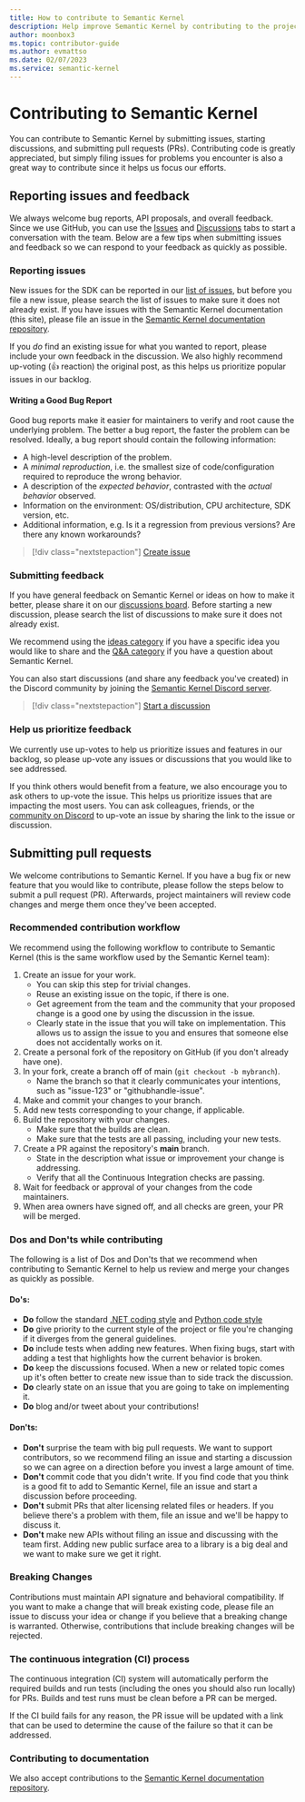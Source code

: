 ```yaml
---
title: How to contribute to Semantic Kernel
description: Help improve Semantic Kernel by contributing to the project and docs. 
author: moonbox3
ms.topic: contributor-guide
ms.author: evmattso
ms.date: 02/07/2023
ms.service: semantic-kernel
---
```


# Contributing to Semantic Kernel

You can contribute to Semantic Kernel by submitting issues, starting discussions, and submitting pull requests (PRs). Contributing code is greatly appreciated, but simply filing issues for problems you encounter is also a great way to contribute since it helps us focus our efforts. 

## Reporting issues and feedback
We always welcome bug reports, API proposals, and overall feedback. Since we use GitHub, you can use the [Issues](https://github.com/microsoft/semantic-kernel/issues) and [Discussions](https://github.com/microsoft/semantic-kernel/discussions) tabs to start a conversation with the team. Below are a few tips when submitting issues and feedback so we can respond to your feedback as quickly as possible.

### Reporting issues
New issues for the SDK can be reported in our [list of issues](https://github.com/microsoft/semantic-kernel/issues), but before you file a new issue, please search the list of issues to make sure it does not already exist. If you have issues with the Semantic Kernel documentation (this site), please file an issue in the [Semantic Kernel documentation repository](https://github.com/MicrosoftDocs/semantic-kernel-docs/issues).

If you _do_ find an existing issue for what you wanted to report, please include your own feedback in the discussion. We also highly recommend up-voting (👍 reaction) the original post, as this helps us prioritize popular issues in our backlog. 

#### Writing a Good Bug Report
Good bug reports make it easier for maintainers to verify and root cause the underlying problem. The better a bug report, the faster the problem can be resolved. Ideally, a bug report should contain the following information:

- A high-level description of the problem.
- A _minimal reproduction_, i.e. the smallest size of code/configuration required
  to reproduce the wrong behavior.
- A description of the _expected behavior_, contrasted with the _actual behavior_ observed.
- Information on the environment: OS/distribution, CPU architecture, SDK version, etc.
- Additional information, e.g. Is it a regression from previous versions? Are there any known workarounds?

> [!div class="nextstepaction"]
> [Create issue](https://github.com/microsoft/semantic-kernel/issues)

### Submitting feedback
If you have general feedback on Semantic Kernel or ideas on how to make it better, please share it on our [discussions board](https://github.com/microsoft/semantic-kernel/discussions). Before starting a new discussion, please search the list of discussions to make sure it does not already exist.

We recommend using the [ideas category](https://github.com/microsoft/semantic-kernel/discussions/categories/ideas) if you have a specific idea you would like to share and the [Q&A category](https://github.com/microsoft/semantic-kernel/discussions/categories/q-a) if you have a question about Semantic Kernel.

You can also start discussions (and share any feedback you've created) in the Discord community by joining the [Semantic Kernel Discord server](https://aka.ms/sk/discord).

> [!div class="nextstepaction"]
> [Start a discussion](https://github.com/microsoft/semantic-kernel/discussions)

### Help us prioritize feedback
We currently use up-votes to help us prioritize issues and features in our backlog, so please up-vote any issues or discussions that you would like to see addressed.

If you think others would benefit from a feature, we also encourage you to ask others to up-vote the issue. This helps us prioritize issues that are impacting the most users. You can ask colleagues, friends, or the [community on Discord](https://aka.ms/sk/discord) to up-vote an issue by sharing the link to the issue or discussion.

## Submitting pull requests
We welcome contributions to Semantic Kernel. If you have a bug fix or new feature that you would like to contribute, please follow the steps below to submit a pull request (PR). Afterwards, project maintainers will review code changes and merge them once they've been accepted.

### Recommended contribution workflow

We recommend using the following workflow to contribute to Semantic Kernel (this is the same workflow used by the Semantic Kernel team):

1. Create an issue for your work.
   - You can skip this step for trivial changes.
   - Reuse an existing issue on the topic, if there is one.
   - Get agreement from the team and the community that your proposed change is
     a good one by using the discussion in the issue.
   - Clearly state in the issue that you will take on implementation. This allows us to assign the issue to you and ensures that someone else does not accidentally works on it.
2. Create a personal fork of the repository on GitHub (if you don't already have one).
3. In your fork, create a branch off of main (`git checkout -b mybranch`).
   - Name the branch so that it clearly communicates your intentions, such as
     "issue-123" or "githubhandle-issue".
4. Make and commit your changes to your branch.
5. Add new tests corresponding to your change, if applicable.
6. Build the repository with your changes.
   - Make sure that the builds are clean.
   - Make sure that the tests are all passing, including your new tests.
7. Create a PR against the repository's **main** branch.
   - State in the description what issue or improvement your change is addressing.
   - Verify that all the Continuous Integration checks are passing.
8. Wait for feedback or approval of your changes from the code maintainers.
9. When area owners have signed off, and all checks are green, your PR will be merged.

### Dos and Don'ts while contributing
The following is a list of Dos and Don'ts that we recommend when contributing to Semantic Kernel to help us review and merge your changes as quickly as possible.

#### Do's:
- **Do** follow the standard
  [.NET coding style](/dotnet/csharp/fundamentals/coding-style/coding-conventions)
  and [Python code style](https://pypi.org/project/black/)
- **Do** give priority to the current style of the project or file you're changing
  if it diverges from the general guidelines.
- **Do** include tests when adding new features. When fixing bugs, start with
  adding a test that highlights how the current behavior is broken.
- **Do** keep the discussions focused. When a new or related topic comes up
  it's often better to create new issue than to side track the discussion.
- **Do** clearly state on an issue that you are going to take on implementing it.
- **Do** blog and/or tweet about your contributions!

#### Don'ts:
- **Don't** surprise the team with big pull requests. We want to support contributors, so we recommend filing an issue and starting a discussion so we can agree on a direction before you invest a large amount of time.
- **Don't** commit code that you didn't write. If you find code that you think is a good fit to add to Semantic Kernel, file an issue and start a discussion before proceeding.
- **Don't** submit PRs that alter licensing related files or headers. If you believe there's a problem with them, file an issue and we'll be happy to discuss it.
- **Don't** make new APIs without filing an issue and discussing with the team first. Adding new public surface area to a library is a big deal and we want to make sure we get it right.

### Breaking Changes
Contributions must maintain API signature and behavioral compatibility. If you want to make a change that will break existing code, please file an issue to discuss your idea or change if you believe that a breaking change is warranted. Otherwise, contributions that include breaking changes will be rejected.

### The continuous integration (CI) process
The continuous integration (CI) system will automatically perform the required builds and run tests (including the ones you should also run locally) for PRs. Builds and test runs must be clean before a PR can be merged. 

If the CI build fails for any reason, the PR issue will be updated with a link that can be used to determine the cause of the failure so that it can be addressed.

### Contributing to documentation
We also accept contributions to the [Semantic Kernel documentation repository](https://github.com/MicrosoftDocs/semantic-kernel-docs/issues). 